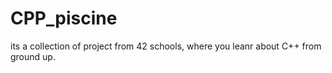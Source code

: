# CPP_piscine
its a collection of  project from 42 schools, where you leanr about C++ from ground up.
